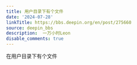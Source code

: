 ```yaml
---
title: 用户目录下有个文件
date: '2024-07-28'
linkTitle: https://bbs.deepin.org/en/post/275660
source: deepin_bbs
description:  一万小时Leon 
disable_comments: true
---
```

在用户目录下有个文件

